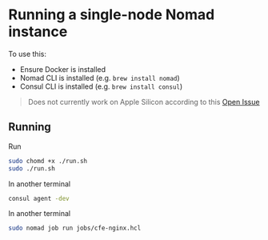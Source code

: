 # Running a single-node Nomad instance

To use this:
- Ensure Docker is installed
- Nomad CLI is installed (e.g. `brew install nomad`)
- Consul CLI is installed (e.g. `brew install consul`)

> Does not currently work on Apple Silicon according to this [Open Issue](https://github.com/docker/for-mac/issues/7140)

## Running
Run
```bash
sudo chomd +x ./run.sh
sudo ./run.sh
```

In another terminal
```bash
consul agent -dev
```

In another terminal
```bash
sudo nomad job run jobs/cfe-nginx.hcl
```